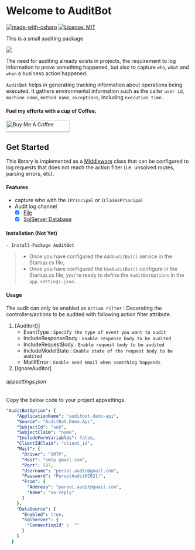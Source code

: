 # Welcome to AuditBot
[![made-with-csharp](https://img.shields.io/badge/csharp-1f425f?logo=c#)](https://microsoft.com/csharp)
[![License: MIT](https://img.shields.io/badge/License-MIT-yellow.svg)](https://opensource.org/licenses/MIT)

This is a small auditing package

![](https://vistr.dev/badge?repo=mkojoa.AuditBot&color=0058AD)

The need for auditing already exists in projects, 
the requirement to log information to prove something happened, 
but also to capture `who`, `what` and `when` a business action happened.

`AuditBot` helps in generating tracking information about operations being executed. 
It gathers environmental information such as the caller
 `user id`, `machine name`, `method name`, `exceptions`, 
including `execution time`.

#### Fuel my efforts with a cup of Coffee.
<a href="https://www.buymeacoffee.com/mkojoa" target="_blank"><img src="https://www.buymeacoffee.com/assets/img/custom_images/orange_img.png" alt="Buy Me A Coffee" style="height:30px !important;width: 174px !important;box-shadow: 0px 3px 2px 0px rgba(190, 190, 190, 0.5) !important;-webkit-box-shadow: 0px 3px 2px 0px rgba(190, 190, 190, 0.5) !important;" ></a>


## Get Started

This library is implemented as a [Middleware](https://docs.microsoft.com/en-us/aspnet/core/fundamentals/middleware/?view=aspnetcore-5.0) 
class that can be configured to log requests that does not reach the action filter (i.e. unsolved routes, parsing errors, etc).

#### Features

- capture who with the `IPrincipal` or `IClaimsPrincipal`
- Audit log channel 
    - [X] [File](#eazy-logging)
    - [X] [SqlServer Database](#eazy-logging)

#### Installation (Not Yet)
    - Install-Package AuditBot

> - Once you have configured the `AddAuditBot()` service in the Startup.cs file, 
> - Once you have configured the `UseAuditBot()` configure in the Startup.cs file, 
> you're ready to define the `AuditBotOptions` in the `app.settings.json`.

#### Usage

The audit can only be enabled as `Action Filter` : 
Decorating the controllers/actions to be audited with 
following action filter attribute. 

1. [Auditor()]
    - EventType : `Specify the type of event you want to audit`
    - IncludeResponseBody : `Enable response body to be audited`
    - IncludeRequestBody : `Enable request body to be audited`
    - IncludeModelState : `Enable state of the request body to be audited`
    - MailIfError : `Enable send email when something happends`
2. [IgnoreAuditor]





###### appsettings.json
Copy the below code to your project appsettings.
```yaml
"AuditBotOption": {
    "ApplicationName": "auditbot-demo-api",
    "Source": "AuditBot.Demo.Api",
    "SubjectId": "sub",
    "SubjectClaim": "name",
    "IncludeFormVariables": false,
    "ClientIdClaim": "client_id",
    "Mail": {
      "Driver": "SMTP",
      "Host": "smtp.gmail.com",
      "Port": 587,
      "Username": "persol.audit@gmail.com",
      "Password": "PersolAudit@2021!",
      "From": {
        "Address": "persol.audit@gmail.com",
        "Name": "no-reply"
      }
    },
    "DataSource": {
      "Enabled": true,
      "SqlServer": {
        "ConnectionId" :  ""
      }
    }
  }
```